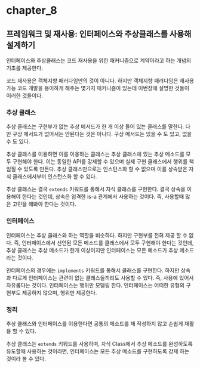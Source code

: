# chapter_8
## 프레임워크 및 재사용: 인터페이스와 추상클래스를 사용해 설계하기

인터페이스와 추상클래스는 코드 재사용을 위한 매커니즘으로 계약이라고 하는 개념의 기초를 제공한다.

코드 재사용은 객체지향 패러다임만의 것이 아니다. 하지만 객체지향 패러다임은 재사용 가능 코드 개발을 용이하게 해주는 몇가지 매커니즘이 있는데 이번장에 설명한 것들이 이러한 것들이다.

### 추상 클래스

추상 클래스는 구현부가 없는 추상 메서드가 한 개 이상 들어 있는 클래스를 말한다. 다만 구상 메서드가 없어서는 안된다는 것은 아니다. 구상 메서드는 있을 수 도 있고, 없을 수 도 있다.

추상 클래스를 이용하면 이를 이용하는 클래스는 추상 클래스에 있는 추상 메소드를 모두 구현해야 한다. 이는 동일한 API를 강제할 수 있으며 실제 구현 클래스에서 행위를 책임질 수 있도록 만든다. 추상 클래스만으로는 인스턴스화 할 수 없으며 이를 상속받은 자식 클래스에서부터 인스턴스화 할 수 있다.

추상 클래스는 결국 `extends` 키워드를 통해서 자식 클래스를 구현한다. 결국 상속을 이용해야 한다는 것인데, 상속은 엄격한 is-a 관계에서 사용하는 것이다. 즉, 사용할때 많은 고민을 해봐야 한다는 것이다.

### 인터페이스

인터페이스는 추상 클래스와 하는 역할을 비슷하다. 하지만 구현부를 전혀 제공 할 수 없다. 즉, 인터페이스에서 선언된 모든 메소드를 클래스에서 모두 구현해야 한다는 것인데, 추상 클래스는 추상 메소드가 한개 이상이지만 인터페이스는 모든 메소드가 추상 메소드라는 것이다.

인터페이스의 경우에는 `implements` 키워드를 통해서 클래스를 구현한다. 하지만 상속과 다르게 인터페이스는 관련이 없는 클래스들끼리도 사용할 수 있다. 즉, 사용에 있어서 자유롭다는 것이다. 인터페이스는 행위만 모델링 한다. 인터페이스는 어떠한 유형의 구현부도 제공하지 않으며, 행위만 제공한다.


### 정리

추상 클래스와 인터페이스를 이용한다면 공통의 메소드를 재 작성하지 않고 손쉽게 재활용 할 수 있다. 

추상 클래스는 `extends` 키워드를 사용하며, 자식 Class에서 추상 메소드를 완성하도록 유도할때 사용하는 것이라면, 인터페이스는 모든 추상 메소드를 구현하도록 강제 하는 것이라 볼 수 있다. 
